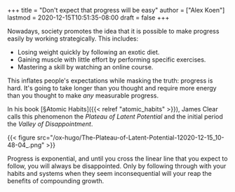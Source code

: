 +++
title = "Don't expect that progress will be easy"
author = ["Alex Koen"]
lastmod = 2020-12-15T10:51:35-08:00
draft = false
+++

Nowadays, society promotes the idea that it is possible to make progress easily by working strategically. This includes:

-   Losing weight quickly by following an exotic diet.
-   Gaining muscle with little effort by performing specific exercises.
-   Mastering a skill by watching an online course.

This inflates people's expectations while masking the truth: progress is hard. It's going to take longer than you thought and require more energy than you thought to make _any_ measurable progress.

In his book [§Atomic Habits]({{< relref "atomic_habits" >}}), James Clear calls this phenomenon the _Plateau of Latent Potential_ and the initial period the _Valley of Disappointment_.

{{< figure src="/ox-hugo/The-Plateau-of-Latent-Potential-12020-12-15_10-48-04_.png" >}}

Progress is exponential, and until you cross the linear line that you expect to follow, you will always be disappointed. Only by following through with your habits and systems when they seem inconsequential will your reap the benefits of compounding growth.
